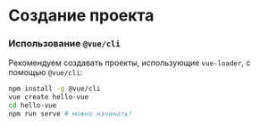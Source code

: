 # Создание проекта

### Использование `@vue/cli`

Рекомендуем создавать проекты, использующие `vue-loader`, с помощью `@vue/cli`:

``` bash
npm install -g @vue/cli
vue create hello-vue
cd hello-vue
npm run serve # можно начинать!
```

